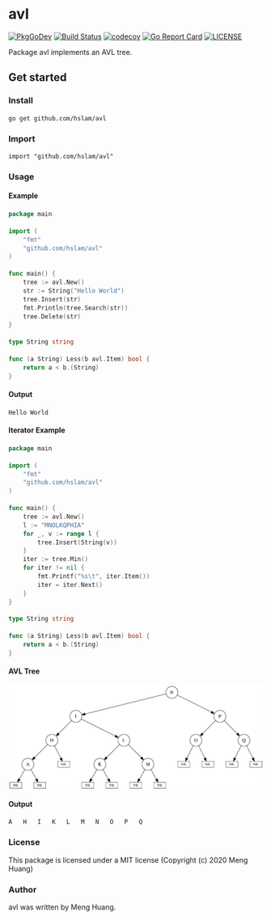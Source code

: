 # avl
[![PkgGoDev](https://pkg.go.dev/badge/github.com/hslam/avl)](https://pkg.go.dev/github.com/hslam/avl)
[![Build Status](https://travis-ci.org/hslam/avl.svg?branch=master)](https://travis-ci.org/hslam/avl)
[![codecov](https://codecov.io/gh/hslam/avl/branch/master/graph/badge.svg)](https://codecov.io/gh/hslam/avl)
[![Go Report Card](https://goreportcard.com/badge/github.com/hslam/avl)](https://goreportcard.com/report/github.com/hslam/avl)
[![LICENSE](https://img.shields.io/github/license/hslam/avl.svg?style=flat-square)](https://github.com/hslam/avl/blob/master/LICENSE)

Package avl implements an AVL tree.

## Get started

### Install
```
go get github.com/hslam/avl
```
### Import
```
import "github.com/hslam/avl"
```
### Usage
#### Example
```go
package main

import (
	"fmt"
	"github.com/hslam/avl"
)

func main() {
	tree := avl.New()
	str := String("Hello World")
	tree.Insert(str)
	fmt.Println(tree.Search(str))
	tree.Delete(str)
}

type String string

func (a String) Less(b avl.Item) bool {
	return a < b.(String)
}
```

#### Output
```
Hello World
```

#### Iterator Example
```go
package main

import (
	"fmt"
	"github.com/hslam/avl"
)

func main() {
	tree := avl.New()
	l := "MNOLKQPHIA"
	for _, v := range l {
		tree.Insert(String(v))
	}
	iter := tree.Min()
	for iter != nil {
		fmt.Printf("%s\t", iter.Item())
		iter = iter.Next()
	}
}

type String string

func (a String) Less(b avl.Item) bool {
	return a < b.(String)
}
```
#### AVL Tree
<img src="https://raw.githubusercontent.com/hslam/avl/master/avl.png" alt="avl" align=center>

#### Output
```
A	H	I	K	L	M	N	O	P	Q
```

### License
This package is licensed under a MIT license (Copyright (c) 2020 Meng Huang)

### Author
avl was written by Meng Huang.


